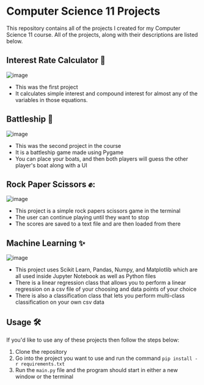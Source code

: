 # Computer Science 11 Projects
This repository contains all of the projects I created for my Computer Science 11 course. All of the projects, along with their descriptions are listed below.

## Interest Rate Calculator 📱
![image](https://github.com/Github11200/ComputerScience11Projects/assets/78944617/4373d562-1f28-489d-8707-bb614e347290)
- This was the first project
- It calculates simple interest and compound interest for almost any of the variables in those equations.

## Battleship 🚢
![image](https://github.com/Github11200/ComputerScience11Projects/assets/78944617/e6ef86b8-fd87-49b2-af20-62a808cd3ca8)
- This was the second project in the course
- It is a battleship game made using Pygame
- You can place your boats, and then both players will guess the other player's boat along with a UI

## Rock Paper Scissors ✊:
![image](https://github.com/Github11200/ComputerScience11Projects/assets/78944617/70b92f74-fa82-4c87-9018-41d0fddff7d5)
- This project is a simple rock papers scissors game in the terminal
- The user can continue playing until they want to stop
- The scores are saved to a text file and are then loaded from there

## Machine Learning ✨
![image](https://github.com/Github11200/ComputerScience11Projects/assets/78944617/56978e70-cc4a-46e4-9a74-a6a5cf3bd09f)
- This project uses Scikit Learn, Pandas, Numpy, and Matplotlib which are all used inside Jupyter Notebook as well as Python files
- There is a linear regression class that allows you to perform a linear regression on a csv file of your choosing and data points of your choice
- There is also a classification class that lets you perform multi-class classification on your own csv data

## Usage 🛠️
If you'd like to use any of these projects then follow the steps below:
1. Clone the repository
2. Go into the project you want to use and run the command `pip install -r requirements.txt`
3. Run the `main.py` file and the program should start in either a new window or the terminal
